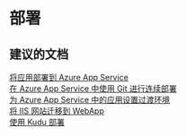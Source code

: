 <properties
    pageTitle="deployment"
    description="部署"
    service="microsoft.web"
    resource="sites"
    authors="aashu"
    displayOrder=""
    selfHelpType="generic"
    supportTopicIds="32451842"
    resourceTags="apiapp"
    productPesIds="15792"
    cloudEnvironments="public"
/>


# 部署

## **建议的文档**
[将应用部署到 Azure App Service](https://azure.microsoft.com/documentation/articles/web-sites-deploy/)<br>
[在 Azure App Service 中使用 Git 进行连续部署](https://azure.microsoft.com/documentation/articles/web-sites-publish-source-control/)<br>
[为 Azure App Service 中的应用设置过渡环境](https://azure.microsoft.com/documentation/articles/web-sites-staged-publishing/)<br>
[将 IIS 网站迁移到 WebApp](https://azure.microsoft.com/documentation/articles/web-sites-migration-from-iis-server/)<br>
[使用 Kudu 部署](https://channel9.msdn.com/Shows/Azure-Friday/What-is-Kudu-Azure-Web-Sites-Deployment-with-David-Ebbo)



<!--HONumber=Jul16_HO4-->


